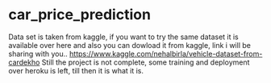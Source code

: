 # car_price_prediction

Data set is taken from kaggle, if you want to try the same dataset it is available over here and also you can dowload it from kaggle, link i will be sharing with you..
https://www.kaggle.com/nehalbirla/vehicle-dataset-from-cardekho
Still the project is not complete, some training and deployment over heroku is left, till then it is what it is.
